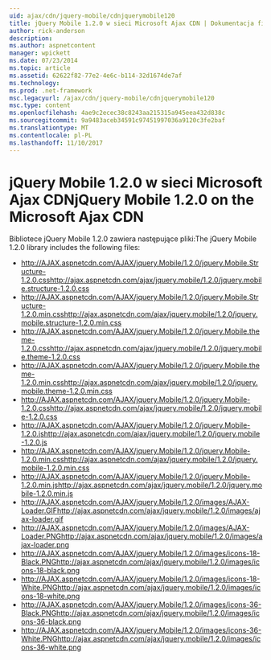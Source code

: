 ```yaml
---
uid: ajax/cdn/jquery-mobile/cdnjquerymobile120
title: jQuery Mobile 1.2.0 w sieci Microsoft Ajax CDN | Dokumentacja firmy Microsoft
author: rick-anderson
description: 
ms.author: aspnetcontent
manager: wpickett
ms.date: 07/23/2014
ms.topic: article
ms.assetid: 62622f82-77e2-4e6c-b114-32d1674de7af
ms.technology: 
ms.prod: .net-framework
msc.legacyurl: /ajax/cdn/jquery-mobile/cdnjquerymobile120
msc.type: content
ms.openlocfilehash: 4ae9c2ecec38c8243aa215315a945eea432d838c
ms.sourcegitcommit: 9a9483aceb34591c97451997036a9120c3fe2baf
ms.translationtype: MT
ms.contentlocale: pl-PL
ms.lasthandoff: 11/10/2017
---
```

<a name="jquery-mobile-120-on-the-microsoft-ajax-cdn"></a><span data-ttu-id="a572e-102">jQuery Mobile 1.2.0 w sieci Microsoft Ajax CDN</span><span class="sxs-lookup"><span data-stu-id="a572e-102">jQuery Mobile 1.2.0 on the Microsoft Ajax CDN</span></span>
====================
<span data-ttu-id="a572e-103">Bibliotece jQuery Mobile 1.2.0 zawiera następujące pliki:</span><span class="sxs-lookup"><span data-stu-id="a572e-103">The jQuery Mobile 1.2.0 library includes the following files:</span></span>

- <span data-ttu-id="a572e-104">http://AJAX.aspnetcdn.com/AJAX/jquery.Mobile/1.2.0/jquery.Mobile.Structure-1.2.0.css</span><span class="sxs-lookup"><span data-stu-id="a572e-104">http://ajax.aspnetcdn.com/ajax/jquery.mobile/1.2.0/jquery.mobile.structure-1.2.0.css</span></span>
- <span data-ttu-id="a572e-105">http://AJAX.aspnetcdn.com/AJAX/jquery.Mobile/1.2.0/jquery.Mobile.Structure-1.2.0.min.css</span><span class="sxs-lookup"><span data-stu-id="a572e-105">http://ajax.aspnetcdn.com/ajax/jquery.mobile/1.2.0/jquery.mobile.structure-1.2.0.min.css</span></span>
- <span data-ttu-id="a572e-106">http://AJAX.aspnetcdn.com/AJAX/jquery.Mobile/1.2.0/jquery.Mobile.theme-1.2.0.css</span><span class="sxs-lookup"><span data-stu-id="a572e-106">http://ajax.aspnetcdn.com/ajax/jquery.mobile/1.2.0/jquery.mobile.theme-1.2.0.css</span></span>
- <span data-ttu-id="a572e-107">http://AJAX.aspnetcdn.com/AJAX/jquery.Mobile/1.2.0/jquery.Mobile.theme-1.2.0.min.css</span><span class="sxs-lookup"><span data-stu-id="a572e-107">http://ajax.aspnetcdn.com/ajax/jquery.mobile/1.2.0/jquery.mobile.theme-1.2.0.min.css</span></span>
- <span data-ttu-id="a572e-108">http://AJAX.aspnetcdn.com/AJAX/jquery.Mobile/1.2.0/jquery.Mobile-1.2.0.css</span><span class="sxs-lookup"><span data-stu-id="a572e-108">http://ajax.aspnetcdn.com/ajax/jquery.mobile/1.2.0/jquery.mobile-1.2.0.css</span></span>
- <span data-ttu-id="a572e-109">http://AJAX.aspnetcdn.com/AJAX/jquery.Mobile/1.2.0/jquery.Mobile-1.2.0.js</span><span class="sxs-lookup"><span data-stu-id="a572e-109">http://ajax.aspnetcdn.com/ajax/jquery.mobile/1.2.0/jquery.mobile-1.2.0.js</span></span>
- <span data-ttu-id="a572e-110">http://AJAX.aspnetcdn.com/AJAX/jquery.Mobile/1.2.0/jquery.Mobile-1.2.0.min.css</span><span class="sxs-lookup"><span data-stu-id="a572e-110">http://ajax.aspnetcdn.com/ajax/jquery.mobile/1.2.0/jquery.mobile-1.2.0.min.css</span></span>
- <span data-ttu-id="a572e-111">http://AJAX.aspnetcdn.com/AJAX/jquery.Mobile/1.2.0/jquery.Mobile-1.2.0.min.js</span><span class="sxs-lookup"><span data-stu-id="a572e-111">http://ajax.aspnetcdn.com/ajax/jquery.mobile/1.2.0/jquery.mobile-1.2.0.min.js</span></span>
- <span data-ttu-id="a572e-112">http://AJAX.aspnetcdn.com/AJAX/jquery.Mobile/1.2.0/images/AJAX-Loader.GIF</span><span class="sxs-lookup"><span data-stu-id="a572e-112">http://ajax.aspnetcdn.com/ajax/jquery.mobile/1.2.0/images/ajax-loader.gif</span></span>
- <span data-ttu-id="a572e-113">http://AJAX.aspnetcdn.com/AJAX/jquery.Mobile/1.2.0/images/AJAX-Loader.PNG</span><span class="sxs-lookup"><span data-stu-id="a572e-113">http://ajax.aspnetcdn.com/ajax/jquery.mobile/1.2.0/images/ajax-loader.png</span></span>
- <span data-ttu-id="a572e-114">http://AJAX.aspnetcdn.com/AJAX/jquery.Mobile/1.2.0/images/icons-18-Black.PNG</span><span class="sxs-lookup"><span data-stu-id="a572e-114">http://ajax.aspnetcdn.com/ajax/jquery.mobile/1.2.0/images/icons-18-black.png</span></span>
- <span data-ttu-id="a572e-115">http://AJAX.aspnetcdn.com/AJAX/jquery.Mobile/1.2.0/images/icons-18-White.PNG</span><span class="sxs-lookup"><span data-stu-id="a572e-115">http://ajax.aspnetcdn.com/ajax/jquery.mobile/1.2.0/images/icons-18-white.png</span></span>
- <span data-ttu-id="a572e-116">http://AJAX.aspnetcdn.com/AJAX/jquery.Mobile/1.2.0/images/icons-36-Black.PNG</span><span class="sxs-lookup"><span data-stu-id="a572e-116">http://ajax.aspnetcdn.com/ajax/jquery.mobile/1.2.0/images/icons-36-black.png</span></span>
- <span data-ttu-id="a572e-117">http://AJAX.aspnetcdn.com/AJAX/jquery.Mobile/1.2.0/images/icons-36-White.PNG</span><span class="sxs-lookup"><span data-stu-id="a572e-117">http://ajax.aspnetcdn.com/ajax/jquery.mobile/1.2.0/images/icons-36-white.png</span></span>
